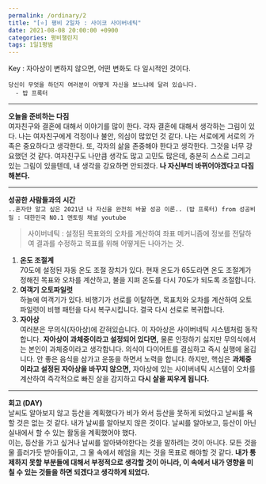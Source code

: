```yaml
---
permalink: /ordinary/2
title: "[⭐] 평비 2일차 : 사이코 사이버네틱"
date: 2021-08-08 20:00:00 +0900
categories: 평비챌린지
tags: 1일1평범
---  
```

Key : 자아상이 변하지 않으면, 어떤 변화도 다 일시적인 것이다.
```
당신이 무엇을 하던지 여러분이 어떻게 자신을 보느냐에 달려 있습니다.
  - 밥 프록터
```

---
**오늘을 준비하는 다짐**  
여자친구와 결혼에 대해서 이야기를 많이 한다. 각자 결혼에 대해서 생각하는 그림이 있다. 나는 여자친구에게 걱정이나 불안, 의심이 많았던 것 같다. 나는 서로에게 서로의 가족은 중요하다고 생각한다. 또, 각자의 삶을 존중해야 한다고 생각한다. 그것을 너무 강요했던 것 같다. 여자친구도 나만큼 생각도 많고 고민도 많은데, 충분히 스스로 그리고 있는 그림이 있을텐데, 내 생각을 강요하면 안되겠다. **나 자신부터 바뀌어야겠다고 다짐해본다.**

---
**성공한 사람들과의 시간**  
`..혼자만 알고 싶은 2021년 나 자신을 완전히 바꿀 성공 이론.. (밥 프록터) from 성공비밀 : 대한민국 NO.1 멘토링 채널 youtube`  
> 사이버네틱 : 설정된 목표와의 오차를 계산하여 좌표 메커니즘에 정보를 전달하여 결과를 수정하고 목표를 위해 어떻게든 나아가는 것.
1. **온도 조절계**  
70도에 설정된 자동 온도 조절 장치가 있다. 현재 온도가 65도라면 온도 조절계가 정해진 목표와 오차를 계산하고, 불을 지펴 온도를 다시 70도가 되도록 조절합니다.
2. **여객기 오토파일럿**  
하늘에 여객기가 있다. 비행기가 선로를 이탈하면, 목표치와 오차를 계산하여 오토파일럿이 비행 패턴을 다시 복구시킵니다. 결국 다시 선로로 복귀합니다.  
3. **자아상**  
여러분은 무의식(자아상)에 갇혀있습니다. 이 자아상은 사이버네틱 시스템처럼 동작합니다. **자아상이 과체중이라고 설정되어 있다면,** 물론 인정하기 싫지만 무의식에서는 본인이 과체중이라고 생각합니다. 의식이 다이어트를 결심하고 즉시 실행에 옮깁니다. 안 좋은 음식을 삼가고 운동을 하면서 노력을 합니다. 하지만, 핵심은 **과체중이라고 설정된 자아상을 바꾸지 않으면,** 자아상에 있는 사이버네틱 시스템이 오차를 계산하여 즉각적으로 빠진 살을 감지하고 **다시 살을 찌우게 됩니다.**

---
**회고 (DAY)**  
날씨도 알아보지 않고 등산을 계획했다가 비가 와서 등산을 못하게 되었다고 날씨를 욕할 것은 없는 것 같다. 내가 날씨를 알아보지 않은 것이다. 날씨를 알아보고, 등산이 아닌 실내에서 할 수 있는 활동을 계획했어야 했다.  
이는, 등산을 가고 싶거나 날씨를 알아봐야한다는 것을 말하려는 것이 아니다. 모든 것을 물 흘러가듯 받아들이고, 그 물 속에서 헤엄을 치는 것을 목표로 해야할 것 같다. **내가 통제하지 못할 부분들에 대해서 부정적으로 생각할 것이 아니라, 이 속에서 내가 영향을 미칠 수 있는 것들을 하면 되겠다고 생각하게 되었다.**